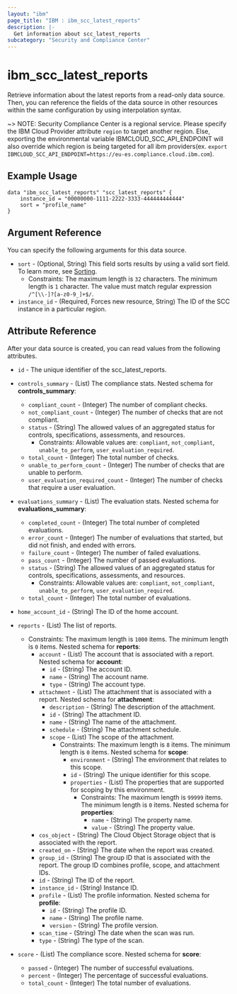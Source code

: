 ```yaml
---
layout: "ibm"
page_title: "IBM : ibm_scc_latest_reports"
description: |-
  Get information about scc_latest_reports
subcategory: "Security and Compliance Center"
---
```


# ibm_scc_latest_reports

Retrieve information about the latest reports from a read-only data source. Then, you can reference the fields of the data source in other resources within the same configuration by using interpolation syntax.

~> NOTE: Security Compliance Center is a regional service. Please specify the IBM Cloud Provider attribute `region` to target another region. Else, exporting the environmental variable IBMCLOUD_SCC_API_ENDPOINT will also override which region is being targeted for all ibm providers(ex. `export IBMCLOUD_SCC_API_ENDPOINT=https://eu-es.compliance.cloud.ibm.com`).

## Example Usage

```hcl
data "ibm_scc_latest_reports" "scc_latest_reports" {
    instance_id = "00000000-1111-2222-3333-444444444444"
    sort = "profile_name"
}
```

## Argument Reference

You can specify the following arguments for this data source.

* `sort` - (Optional, String) This field sorts results by using a valid sort field. To learn more, see [Sorting](https://cloud.ibm.com/docs/api-handbook?topic=api-handbook-sorting).
  * Constraints: The maximum length is `32` characters. The minimum length is `1` character. The value must match regular expression `/^[\\-]?[a-z0-9_]+$/`.
* `instance_id` - (Required, Forces new resource, String) The ID of the SCC instance in a particular region.

## Attribute Reference

After your data source is created, you can read values from the following attributes.

* `id` - The unique identifier of the scc_latest_reports.
* `controls_summary` - (List) The compliance stats.
Nested schema for **controls_summary**:
	* `compliant_count` - (Integer) The number of compliant checks.
	* `not_compliant_count` - (Integer) The number of checks that are not compliant.
	* `status` - (String) The allowed values of an aggregated status for controls, specifications, assessments, and resources.
	  * Constraints: Allowable values are: `compliant`, `not_compliant`, `unable_to_perform`, `user_evaluation_required`.
	* `total_count` - (Integer) The total number of checks.
	* `unable_to_perform_count` - (Integer) The number of checks that are unable to perform.
	* `user_evaluation_required_count` - (Integer) The number of checks that require a user evaluation.

* `evaluations_summary` - (List) The evaluation stats.
Nested schema for **evaluations_summary**:
	* `completed_count` - (Integer) The total number of completed evaluations.
	* `error_count` - (Integer) The number of evaluations that started, but did not finish, and ended with errors.
	* `failure_count` - (Integer) The number of failed evaluations.
	* `pass_count` - (Integer) The number of passed evaluations.
	* `status` - (String) The allowed values of an aggregated status for controls, specifications, assessments, and resources.
	  * Constraints: Allowable values are: `compliant`, `not_compliant`, `unable_to_perform`, `user_evaluation_required`.
	* `total_count` - (Integer) The total number of evaluations.

* `home_account_id` - (String) The ID of the home account.

* `reports` - (List) The list of reports.
  * Constraints: The maximum length is `1000` items. The minimum length is `0` items.
Nested schema for **reports**:
	* `account` - (List) The account that is associated with a report.
	Nested schema for **account**:
		* `id` - (String) The account ID.
		* `name` - (String) The account name.
		* `type` - (String) The account type.
	* `attachment` - (List) The attachment that is associated with a report.
	Nested schema for **attachment**:
		* `description` - (String) The description of the attachment.
		* `id` - (String) The attachment ID.
		* `name` - (String) The name of the attachment.
		* `schedule` - (String) The attachment schedule.
		* `scope` - (List) The scope of the attachment.
		  * Constraints: The maximum length is `8` items. The minimum length is `0` items.
		Nested schema for **scope**:
			* `environment` - (String) The environment that relates to this scope.
			* `id` - (String) The unique identifier for this scope.
			* `properties` - (List) The properties that are supported for scoping by this environment.
			  * Constraints: The maximum length is `99999` items. The minimum length is `0` items.
			Nested schema for **properties**:
				* `name` - (String) The property name.
				* `value` - (String) The property value.
	* `cos_object` - (String) The Cloud Object Storage object that is associated with the report.
	* `created_on` - (String) The date when the report was created.
	* `group_id` - (String) The group ID that is associated with the report. The group ID combines profile, scope, and attachment IDs.
	* `id` - (String) The ID of the report.
	* `instance_id` - (String) Instance ID.
	* `profile` - (List) The profile information.
	Nested schema for **profile**:
		* `id` - (String) The profile ID.
		* `name` - (String) The profile name.
		* `version` - (String) The profile version.
	* `scan_time` - (String) The date when the scan was run.
	* `type` - (String) The type of the scan.

* `score` - (List) The compliance score.
Nested schema for **score**:
	* `passed` - (Integer) The number of successful evaluations.
	* `percent` - (Integer) The percentage of successful evaluations.
	* `total_count` - (Integer) The total number of evaluations.


